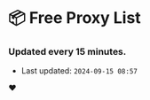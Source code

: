 # :package: Free Proxy List
### Updated every 15 minutes.

- Last updated: `2024-09-15 08:57`

:heart:
